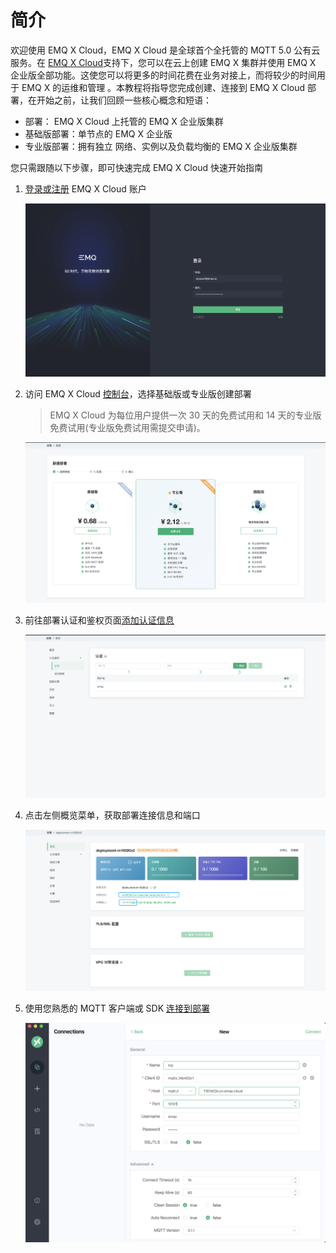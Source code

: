 # 简介

欢迎使用 EMQ X Cloud，EMQ X Cloud 是全球首个全托管的 MQTT 5.0 公有云服务。在 [EMQ X Cloud](https://www.emqx.com/zh/cloud)支持下，您可以在云上创建 EMQ X 集群并使用 EMQ X 企业版全部功能。这使您可以将更多的时间花费在业务对接上，而将较少的时间用于 EMQ X 的运维和管理 。本教程将指导您完成创建、连接到 EMQ X Cloud 部署，在开始之前，让我们回顾一些核心概念和短语：

* 部署： EMQ X Cloud 上托管的 EMQ X 企业版集群
* 基础版部署：单节点的 EMQ X 企业版
* 专业版部署：拥有独立 网络、实例以及负载均衡的 EMQ X 企业版集群



您只需跟随以下步骤，即可快速完成 EMQ X Cloud 快速开始指南

1. [登录或注册](./create_account.md) EMQ X Cloud 账户

   ![add_users](./_assets/login.png)

2. 访问 EMQ X Cloud [控制台](https://cloud.emqx.com/console/)，选择基础版或专业版创建部署
   > EMQ X Cloud 为每位用户提供一次 30 天的免费试用和 14 天的专业版免费试用(专业版免费试用需提交申请)。
   
   ![add_users](./_assets/create_free_trial.png)

3. 前往部署认证和鉴权页面[添加认证信息](../deployments/auth_and_acl.md)

   ![add_users](./_assets/add_users.png)

4. 点击左侧概览菜单，获取部署连接信息和端口

   ![add_users](./_assets/overview.png)

5. 使用您熟悉的 MQTT 客户端或 SDK [连接到部署](../connect_to_deployments/introduction.md)

   ![add_users](./_assets/mqttx_mqtt.png)


